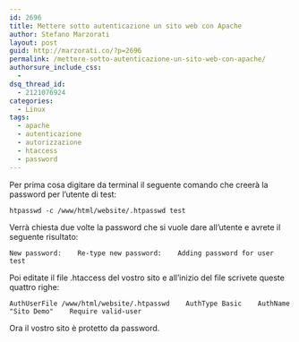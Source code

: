 ```yaml
---
id: 2696
title: Mettere sotto autenticazione un sito web con Apache
author: Stefano Marzorati
layout: post
guid: http://marzorati.co/?p=2696
permalink: /mettere-sotto-autenticazione-un-sito-web-con-apache/
authorsure_include_css:
  - 
dsq_thread_id:
  - 2121076924
categories:
  - Linux
tags:
  - apache
  - autenticazione
  - autorizzazione
  - htaccess
  - password
---
```

Per prima cosa digitare da terminal il seguente comando che creerà la password per l&#8217;utente di test:

`htpasswd -c /www/html/website/.htpasswd test`

Verrà chiesta due volte la password che si vuole dare all&#8217;utente e avrete il seguente risultato:

`New password:   
Re-type new password:   
Adding password for user test   
`

Poi editate il file .htaccess del vostro sito e all&#8217;inizio del file scrivete queste quattro righe:

`AuthUserFile /www/html/website/.htpasswd   
AuthType Basic   
AuthName "Sito Demo"   
Require valid-user`

Ora il vostro sito è protetto da password.